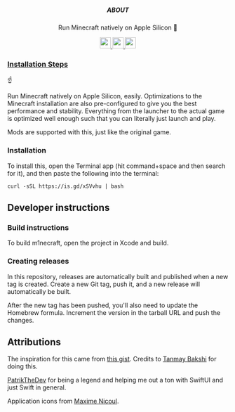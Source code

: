 <p align='center'>
  <h5 align='center'>ABOUT</h5>
  <p align='center'>
    Run Minecraft natively on Apple Silicon 🙌
  </p>
</p>

<p align='center'>
  <a href='https://example.com'>
    <img src='https://img.shields.io/badge/status-ready-orange?style=for-the-badge' height='25'>
  </a>
  <a href='https://example.com'>
    <img src='https://img.shields.io/badge/build-success-orange?style=for-the-badge' height='25'>
  </a>
  <a href='https://github.com/raywenderlich/swift-style-guide'>
    <img src='https://img.shields.io/badge/code_style-swift-orange?style=for-the-badge' height='25'>
  </a>
</p>

### [Installation Steps](https://raph.codes/projects/m1necraft)

☝️

Run Minecraft natively on Apple Silicon, easily.
Optimizations to the Minecraft installation are also pre-configured to give you the best performance and stability.
Everything from the launcher to the actual game is optimized well enough such that you can literally just launch and play.

Mods are supported with this, just like the original game.

### Installation

To install this, open the Terminal app (hit command+space and then search for it), and then paste the following into the terminal:

```shell
curl -sSL https://is.gd/xSVvhu | bash
```

<!-- TODO: write notes about code structure -->

## Developer instructions

### Build instructions

To build m1necraft, open the project in Xcode and build.

### Creating releases

In this repository, releases are automatically built and published when a new tag is created. Create a new Git tag, push it, and a new release will automatically be built.

After the new tag has been pushed, you'll also need to update the Homebrew formula.
Increment the version in the tarball URL and push the changes.

## Attributions

The inspiration for this came from [this gist](https://gist.github.com/tanmayb123/d55b16c493326945385e815453de411a). Credits to [Tanmay Bakshi](https://github.com/tanmayb123) for doing this.

[PatrikTheDev](https://twitter.com/PatrikTheDev) for being a legend and helping me out a ton with SwiftUI and just Swift in general.

Application icons from [Maxime Nicoul](https://dribbble.com/maximenicoul).
